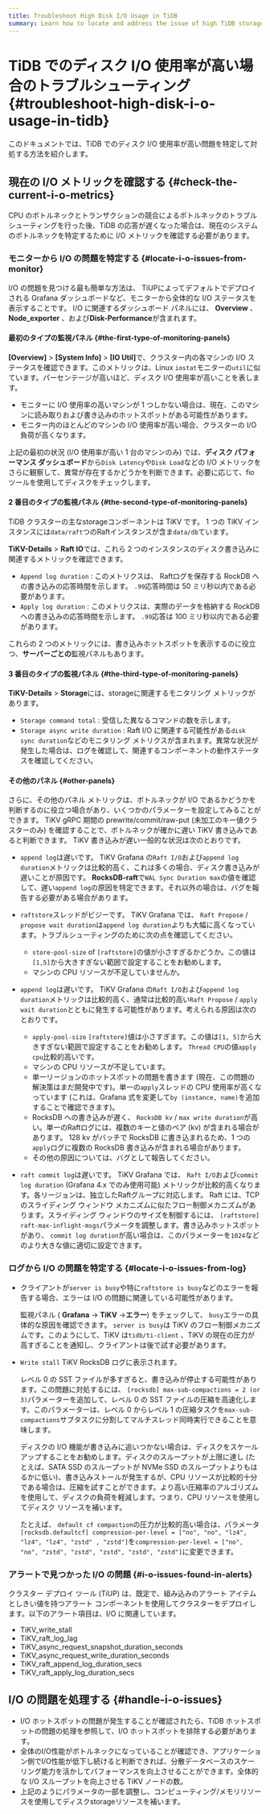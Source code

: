 ```yaml
---
title: Troubleshoot High Disk I/O Usage in TiDB
summary: Learn how to locate and address the issue of high TiDB storage I/O usage.
---
```


# TiDB でのディスク I/O 使用率が高い場合のトラブルシューティング {#troubleshoot-high-disk-i-o-usage-in-tidb}

このドキュメントでは、TiDB でのディスク I/O 使用率が高い問題を特定して対処する方法を紹介します。

## 現在の I/O メトリックを確認する {#check-the-current-i-o-metrics}

CPU のボトルネックとトランザクションの競合によるボトルネックのトラブルシューティングを行った後、TiDB の応答が遅くなった場合は、現在のシステムのボトルネックを特定するために I/O メトリックを確認する必要があります。

### モニターから I/O の問題を特定する {#locate-i-o-issues-from-monitor}

I/O の問題を見つける最も簡単な方法は、 TiUPによってデフォルトでデプロイされる Grafana ダッシュボードなど、モニターから全体的な I/O ステータスを表示することです。 I/O に関連するダッシュボード パネルには、 **Overview** 、 <strong>Node_exporter</strong> 、および<strong>Disk-Performance</strong>が含まれます。

#### 最初のタイプの監視パネル {#the-first-type-of-monitoring-panels}

**[Overview]** &gt; <strong>[System Info]</strong> &gt; <strong>[IO Util]</strong>で、クラスター内の各マシンの I/O ステータスを確認できます。このメトリックは、Linux `iostat`モニターの`util`に似ています。パーセンテージが高いほど、ディスク I/O 使用率が高いことを表します。

-   モニターに I/O 使用率の高いマシンが 1 つしかない場合は、現在、このマシンに読み取りおよび書き込みのホットスポットがある可能性があります。
-   モニター内のほとんどのマシンの I/O 使用率が高い場合、クラスターの I/O 負荷が高くなります。

上記の最初の状況 (I/O 使用率が高い 1 台のマシンのみ) では、**ディスク パフォーマンス ダッシュボード**から`Disk Latency`や`Disk Load`などの I/O メトリックをさらに観察して、異常が存在するかどうかを判断できます。必要に応じて、fio ツールを使用してディスクをチェックします。

#### 2 番目のタイプの監視パネル {#the-second-type-of-monitoring-panels}

TiDB クラスターの主なstorageコンポーネントは TiKV です。 1 つの TiKV インスタンスには`data/raft`つのRaftインスタンスが含ま`data/db`ています。

**TiKV-Details** &gt; <strong>Raft IO</strong>では、これら 2 つのインスタンスのディスク書き込みに関連するメトリックを確認できます。

-   `Append log duration` : このメトリクスは、 Raftログを保存する RockDB への書き込みの応答時間を示します。 `.99`応答時間は 50 ミリ秒以内である必要があります。
-   `Apply log duration` : このメトリクスは、実際のデータを格納する RockDB への書き込みの応答時間を示します。 `.99`応答は 100 ミリ秒以内である必要があります。

これらの 2 つのメトリックには、書き込みホットスポットを表示するのに役立つ、**サーバーごとの**監視パネルもあります。

#### 3 番目のタイプの監視パネル {#the-third-type-of-monitoring-panels}

**TiKV-Details** &gt; <strong>Storage</strong>には、storageに関連するモニタリング メトリックがあります。

-   `Storage command total` : 受信した異なるコマンドの数を示します。
-   `Storage async write duration` : Raft I/O に関連する可能性がある`disk sync duration`などのモニタリング メトリクスが含まれます。異常な状況が発生した場合は、ログを確認して、関連するコンポーネントの動作ステータスを確認してください。

#### その他のパネル {#other-panels}

さらに、その他のパネル メトリックは、ボトルネックが I/O であるかどうかを判断するのに役立つ場合があり、いくつかのパラメーターを設定してみることができます。 TiKV gRPC 期間の prewrite/commit/raw-put (未加工のキー値クラスターのみ) を確認することで、ボトルネックが確かに遅い TiKV 書き込みであると判断できます。 TiKV 書き込みが遅い一般的な状況は次のとおりです。

-   `append log`は遅いです。 TiKV Grafana の`Raft I/O`および`append log duration`メトリックは比較的高く、これは多くの場合、ディスク書き込みが遅いことが原因です。 **RocksDB-raft**で`WAL Sync Duration max`の値を確認して、遅い`append log`の原因を特定できます。それ以外の場合は、バグを報告する必要がある場合があります。

-   `raftstore`スレッドがビジーです。 TiKV Grafana では、 `Raft Propose` / `propose wait duration`は`append log duration`よりも大幅に高くなっています。トラブルシューティングのために次の点を確認してください。

    -   `store-pool-size` of `[raftstore]`の値が小さすぎるかどうか。この値は`[1,5]`から大きすぎない範囲で設定することをお勧めします。
    -   マシンの CPU リソースが不足していませんか。

-   `append log`は遅いです。 TiKV Grafana の`Raft I/O`および`append log duration`メトリックは比較的高く、通常は比較的高い`Raft Propose` / `apply wait duration`とともに発生する可能性があります。考えられる原因は次のとおりです。

    -   `apply-pool-size` `[raftstore]`値は小さすぎます。この値は`[1, 5]`から大きすぎない範囲で設定することをお勧めします。 `Thread CPU`の値`apply cpu`比較的高いです。
    -   マシンの CPU リソースが不足しています。
    -   単一リージョンのホットスポットの問題を書きます (現在、この問題の解決策はまだ開発中です)。単一の`apply`スレッドの CPU 使用率が高くなっています (これは、Grafana 式を変更して`by (instance, name)`を追加することで確認できます)。
    -   RocksDB への書き込みが遅く、 `RocksDB kv` / `max write duration`が高い。単一のRaftログには、複数のキーと値のペア (kv) が含まれる場合があります。 128 kv がバッチで RocksDB に書き込まれるため、1 つの`apply`ログに複数の RocksDB 書き込みが含まれる場合があります。
    -   その他の原因については、バグとして報告してください。

-   `raft commit log`は遅いです。 TiKV Grafana では、 `Raft I/O`および`commit log duration` (Grafana 4.x でのみ使用可能) メトリックが比較的高くなります。各リージョンは、独立したRaftグループに対応します。 Raft には、TCP のスライディング ウィンドウ メカニズムに似たフロー制御メカニズムがあります。スライディング ウィンドウのサイズを制御するには、 `[raftstore] raft-max-inflight-msgs`パラメータを調整します。書き込みホットスポットがあり、 `commit log duration`が高い場合は、このパラメーターを`1024`などのより大きな値に適切に設定できます。

### ログから I/O の問題を特定する {#locate-i-o-issues-from-log}

-   クライアントが`server is busy`や特に`raftstore is busy`などのエラーを報告する場合、エラーは I/O の問題に関連している可能性があります。

    監視パネル ( **Grafana** -&gt; <strong>TiKV</strong> -&gt;<strong>エラー</strong>) をチェックして、 `busy`エラーの具体的な原因を確認できます。 `server is busy`は TiKV のフロー制御メカニズムです。このようにして、TiKV は`tidb/ti-client` 、TiKV の現在の圧力が高すぎることを通知し、クライアントは後で試す必要があります。

-   `Write stall` TiKV RocksDB ログに表示されます。

    レベル 0 の SST ファイルが多すぎると、書き込みが停止する可能性があります。この問題に対処するには、 `[rocksdb] max-sub-compactions = 2 (or 3)`パラメーターを追加して、レベル 0 の SST ファイルの圧縮を高速化します。このパラメーターは、レベル 0 からレベル 1 の圧縮タスクを`max-sub-compactions`サブタスクに分割してマルチスレッド同時実行できることを意味します。

    ディスクの I/O 機能が書き込みに追いつかない場合は、ディスクをスケールアップすることをお勧めします。ディスクのスループットが上限に達し (たとえば、SATA SSD のスループットが NVMe SSD のスループットよりもはるかに低い)、書き込みストールが発生するが、CPU リソースが比較的十分である場合は、圧縮を試すことができます。より高い圧縮率のアルゴリズムを使用して、ディスクの負荷を軽減します。つまり、CPU リソースを使用してディスク リソースを補います。

    たとえば、 `default cf compaction`の圧力が比較的高い場合は、パラメータ`[rocksdb.defaultcf] compression-per-level = ["no", "no", "lz4", "lz4", "lz4", "zstd" , "zstd"]`を`compression-per-level = ["no", "no", "zstd", "zstd", "zstd", "zstd", "zstd"]`に変更できます。

### アラートで見つかった I/O の問題 {#i-o-issues-found-in-alerts}

クラスター デプロイ ツール (TiUP) は、既定で、組み込みのアラート アイテムとしきい値を持つアラート コンポーネントを使用してクラスターをデプロイします。以下のアラート項目は、I/O に関連しています。

-   TiKV_write_stall
-   TiKV_raft_log_lag
-   TiKV_async_request_snapshot_duration_seconds
-   TiKV_async_request_write_duration_seconds
-   TiKV_raft_append_log_duration_secs
-   TiKV_raft_apply_log_duration_secs

## I/O の問題を処理する {#handle-i-o-issues}

-   I/O ホットスポットの問題が発生することが確認されたら、TiDB ホットスポットの問題の処理を参照して、I/O ホットスポットを排除する必要があります。
-   全体のI/O性能がボトルネックになっていることが確認でき、アプリケーション側でI/O性能が低下し続けると判断できれば、分散データベースのスケーリング能力を活かしてパフォーマンスを向上させることができます。全体的な I/O スループットを向上させる TiKV ノードの数。
-   上記のようにパラメータの一部を調整し、コンピューティング/メモリリソースを使用してディスクstorageリソースを補います。
